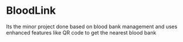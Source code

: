 # BloodLink
Its the minor project done based on blood bank management and uses enhanced features like QR code to get the nearest blood bank
